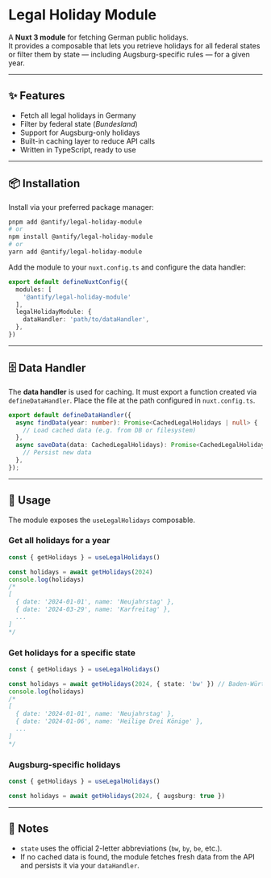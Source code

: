 # Legal Holiday Module

A **Nuxt 3 module** for fetching German public holidays.  
It provides a composable that lets you retrieve holidays for all federal states or filter them by state — including Augsburg-specific rules — for a given year.

---

## ✨ Features

- Fetch all legal holidays in Germany
- Filter by federal state (*Bundesland*)
- Support for Augsburg-only holidays
- Built-in caching layer to reduce API calls
- Written in TypeScript, ready to use

---

## 📦 Installation

Install via your preferred package manager:

```bash
pnpm add @antify/legal-holiday-module
# or
npm install @antify/legal-holiday-module
# or
yarn add @antify/legal-holiday-module
````

Add the module to your `nuxt.config.ts` and configure the data handler:

```ts
export default defineNuxtConfig({
  modules: [
    '@antify/legal-holiday-module'
  ],
  legalHolidayModule: {
    dataHandler: 'path/to/dataHandler',
  },
})
```

---

## 🗄 Data Handler

The **data handler** is used for caching.
It must export a function created via `defineDataHandler`.
Place the file at the path configured in `nuxt.config.ts`.

```ts
export default defineDataHandler({
  async findData(year: number): Promise<CachedLegalHolidays | null> {
    // Load cached data (e.g. from DB or filesystem)
  },
  async saveData(data: CachedLegalHolidays): Promise<CachedLegalHolidays | null> {
    // Persist new data
  },
});
```

---

## 🔧 Usage

The module exposes the `useLegalHolidays` composable.

### Get all holidays for a year

```ts
const { getHolidays } = useLegalHolidays()

const holidays = await getHolidays(2024)
console.log(holidays)
/*
[
  { date: '2024-01-01', name: 'Neujahrstag' },
  { date: '2024-03-29', name: 'Karfreitag' },
  ...
]
*/
```

### Get holidays for a specific state

```ts
const { getHolidays } = useLegalHolidays()

const holidays = await getHolidays(2024, { state: 'bw' }) // Baden-Württemberg
console.log(holidays)
/*
[
  { date: '2024-01-01', name: 'Neujahrstag' },
  { date: '2024-01-06', name: 'Heilige Drei Könige' },
  ...
]
*/
```

### Augsburg-specific holidays

```ts
const { getHolidays } = useLegalHolidays()

const holidays = await getHolidays(2024, { augsburg: true })
```

---

## 📖 Notes

* `state` uses the official 2-letter abbreviations (`bw`, `by`, `be`, etc.).
* If no cached data is found, the module fetches fresh data from the API and persists it via your `dataHandler`.
